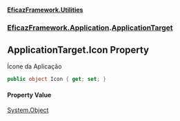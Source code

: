 #### [EficazFramework.Utilities](EficazFrameworkUtilities.md 'EficazFramework Utilities')
### [EficazFramework.Application](EficazFrameworkUtilities.md#EficazFramework.Application 'EficazFramework.Application').[ApplicationTarget](EficazFramework.Application/ApplicationTarget.md 'EficazFramework.Application.ApplicationTarget')

## ApplicationTarget.Icon Property

Ícone da Aplicação

```csharp
public object Icon { get; set; }
```

#### Property Value
[System.Object](https://docs.microsoft.com/en-us/dotnet/api/System.Object 'System.Object')